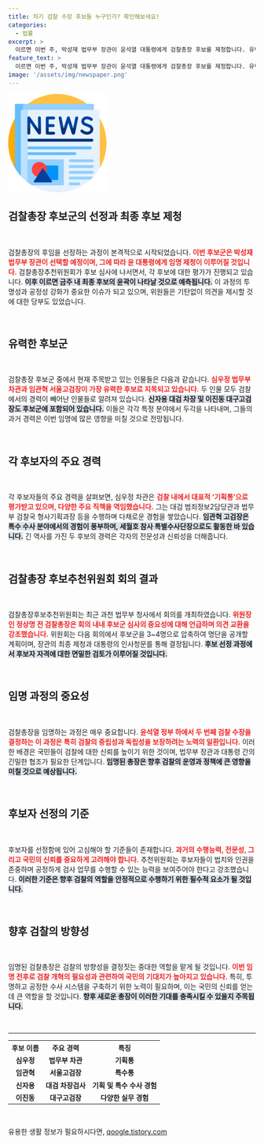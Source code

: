 ```yaml
---
title: 차기 검찰 수장 후보들 누구인가? 확인해보세요!
categories:
  - 법률
excerpt: >
  이르면 이번 주, 박성재 법무부 장관이 윤석열 대통령에게 검찰총장 후보를 제청합니다. 유력 후보로 심우정, 임관혁, 신자용, 이진동 등이 거론되며, 검찰의 중립성과 독립성을 강화할 새로운 수장이 탄생할 예정입니다.
feature_text: >
  이르면 이번 주, 박성재 법무부 장관이 윤석열 대통령에게 검찰총장 후보를 제청합니다. 유력 후보로 심우정, 임관혁, 신자용, 이진동 등이 거론되며, 검찰의 중립성과 독립성을 강화할 새로운 수장이 탄생할 예정입니다.
image: '/assets/img/newspaper.png'
---
```


<p><img src="/assets/img/newspaper.png" alt="kimp 속보" /></p>

<h2 data-ke-size="size26">검찰총장 후보군의 선정과 최종 후보 제청</h2>

<p data-ke-size="size16">&nbsp;</p>

<p>검찰총장의 후임을 선정하는 과정이 본격적으로 시작되었습니다. <b><span style="color: #ee2323;">이번 후보군은 박성재 법무부 장관이 선택할 예정이며, 그에 따라 윤 대통령에게 임명 제청이 이루어질 것입니다.</span></b> 검찰총장추천위원회가 후보 심사에 나서면서, 각 후보에 대한 평가가 진행되고 있습니다. <b><span style="background-color: #21538527;">이후 이르면 금주 내 최종 후보의 윤곽이 나타날 것으로 예측됩니다.</span></b> 이 과정의 투명성과 공정성 강화가 중요한 이슈가 되고 있으며, 위원들은 기탄없이 의견을 제시할 것에 대한 당부도 있었습니다.</p>

<p data-ke-size="size16">&nbsp;</p>

<h2 data-ke-size="size26">유력한 후보군</h2>

<p data-ke-size="size16">&nbsp;</p>

<p>검찰총장 후보군 중에서 현재 주목받고 있는 인물들은 다음과 같습니다. <b><span style="color: #ee2323;">심우정 법무부 차관과 임관혁 서울고검장이 가장 유력한 후보로 지목되고 있습니다.</span></b> 두 인물 모두 검찰에서의 경력이 빼어난 인물들로 알려져 있습니다. <b><span style="background-color: #21538527;">신자용 대검 차장 및 이진동 대구고검장도 후보군에 포함되어 있습니다.</span></b> 이들은 각각 특정 분야에서 두각을 나타내며, 그들의 과거 경력은 이번 임명에 많은 영향을 미칠 것으로 전망됩니다.</p>

<p data-ke-size="size16">&nbsp;</p>

<h2 data-ke-size="size26">각 후보자의 주요 경력</h2>

<p data-ke-size="size16">&nbsp;</p>

<p>각 후보자들의 주요 경력을 살펴보면, 심우정 차관은 <b><span style="color: #ee2323;">검찰 내에서 대표적 ‘기획통’으로 평가받고 있으며, 다양한 주요 직책을 역임했습니다.</span></b> 그는 대검 범죄정보2담당관과 법무부 검찰국 형사기획과장 등을 수행하며 다채로운 경험을 쌓았습니다. <b><span style="background-color: #21538527;">임관혁 고검장은 특수 수사 분야에서의 경험이 풍부하며, 세월호 참사 특별수사단장으로도 활동한 바 있습니다.</span></b> 긴 역사를 가진 두 후보의 경력은 각자의 전문성과 신뢰성을 더해줍니다.</p>

<p data-ke-size="size16">&nbsp;</p>

<h2 data-ke-size="size26">검찰총장 후보추천위원회 회의 결과</h2>

<p data-ke-size="size16">&nbsp;</p>

<p>검찰총장후보추천위원회는 최근 과천 법무부 청사에서 회의를 개최하였습니다. <b><span style="color: #ee2323;">위원장인 정상명 전 검찰총장은 회의 내내 후보군 심사의 중요성에 대해 언급하며 의견 교환을 강조했습니다.</span></b> 위원회는 다음 회의에서 후보군을 3~4명으로 압축하여 명단을 공개할 계획이며, 장관의 최종 제청과 대통령의 인사청문를 통해 결정됩니다. <b><span style="background-color: #21538527;">후보 선정 과정에서 후보자 자격에 대한 면밀한 검토가 이루어질 것입니다.</span></b></p>

<p data-ke-size="size16">&nbsp;</p>

<h2 data-ke-size="size26">임명 과정의 중요성</h2>

<p data-ke-size="size16">&nbsp;</p>

<p>검찰총장을 임명하는 과정은 매우 중요합니다. <b><span style="color: #ee2323;">윤석열 정부 하에서 두 번째 검찰 수장을 결정하는 이 과정은 특히 검찰의 중립성과 독립성을 보장하려는 노력의 일환입니다.</span></b> 이러한 배경은 국민들이 검찰에 대한 신뢰를 높이기 위한 것이며, 법무부 장관과 대통령 간의 긴밀한 협조가 필요한 단계입니다. <b><span style="background-color: #21538527;">임명된 총장은 향후 검찰의 운영과 정책에 큰 영향을 미칠 것으로 예상됩니다.</span></b></p>

<p data-ke-size="size16">&nbsp;</p>

<h2 data-ke-size="size26">후보자 선정의 기준</h2>

<p data-ke-size="size16">&nbsp;</p>

<p>후보자를 선정함에 있어 고심해야 할 기준들이 존재합니다. <b><span style="color: #ee2323;">과거의 수행능력, 전문성, 그리고 국민의 신뢰를 중요하게 고려해야 합니다.</span></b> 추천위원회는 후보자들이 법치와 인권을 존중하며 공정하게 검사 업무를 수행할 수 있는 능력을 보여주어야 한다고 강조했습니다. <b><span style="background-color: #21538527;">이러한 기준은 향후 검찰의 역할을 안정적으로 수행하기 위한 필수적 요소가 될 것입니다.</span></b></p>

<p data-ke-size="size16">&nbsp;</p>

<h2 data-ke-size="size26">향후 검찰의 방향성</h2>

<p data-ke-size="size16">&nbsp;</p>

<p>임명된 검찰총장은 검찰의 방향성을 결정짓는 중대한 역할을 맡게 될 것입니다. <b><span style="color: #ee2323;">이번 임명 전후로 검찰 개혁의 필요성과 관련하여 국민의 기대치가 높아지고 있습니다.</span></b> 특히, 투명하고 공정한 수사 시스템을 구축하기 위한 노력이 필요하며, 이는 국민의 신뢰를 얻는 데 큰 역할을 할 것입니다. <b><span style="background-color: #21538527;">향후 새로운 총장이 이러한 기대를 충족시킬 수 있을지 주목됩니다.</span></b></p>

<p data-ke-size="size16">&nbsp;</p>

<hr>

<table>
    <tr>
        <th style="text-align: center;">후보 이름</th>
        <th style="text-align: center;">주요 경력</th>
        <th style="text-align: center;">특징</th>
    </tr>
    <tr>
        <td style="text-align: center; height: 17px;"><b>심우정</b></td>
        <td style="text-align: center; height: 17px;"><b>법무부 차관</b></td>
        <td style="text-align: center; height: 17px;"><b>기획통</b></td>
    </tr>
    <tr>
        <td style="text-align: center; height: 17px;"><b>임관혁</b></td>
        <td style="text-align: center; height: 17px;"><b>서울고검장</b></td>
        <td style="text-align: center; height: 17px;"><b>특수통</b></td>
    </tr>
    <tr>
        <td style="text-align: center; height: 17px;"><b>신자용</b></td>
        <td style="text-align: center; height: 17px;"><b>대검 차장검사</b></td>
        <td style="text-align: center; height: 17px;"><b>기획 및 특수 수사 경험</b></td>
    </tr>
    <tr>
        <td style="text-align: center; height: 17px;"><b>이진동</b></td>
        <td style="text-align: center; height: 17px;"><b>대구고검장</b></td>
        <td style="text-align: center; height: 17px;"><b>다양한 실무 경험</b></td>
    </tr>
</table>

<p data-ke-size="size16">&nbsp;</p>
유용한 생활 정보가 필요하시다면, <a href="https://qoogle.tistory.com" rel="dofollow">qoogle.tistory.com</a>


